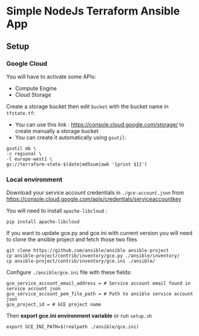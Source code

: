 # **Simple NodeJs Terraform Ansible App**

## **Setup**

### Google Cloud

You will have to activate some APIs: 
- Compute Engine
- Cloud Storage

Create a storage bucket then edit `bucket` with the bucket name in `tfstate.tf`:
- You can use this link : https://console.cloud.google.com/storage/ to create manually a storage bucket
- You can create it automatically using `gsutil`: 

```
gsutil mb \                    
-c regional \        
-l europe-west1 \
gs://terraform-state-$(date|md5sum|awk '{print $1}')
```


### Local environment

Download your service account credentials in `./gce-account.json` from https://console.cloud.google.com/apis/credentials/serviceaccountkey

You will need to install `apache-libcloud` :

```
pip install apache-libcloud
```

If you want to update gce.py and gce.ini with current version you will need to clone the ansible project and fetch those two files

```
git clone https://github.com/ansible/ansible ansible-project
cp ansible-project/contrib/inventory/gce.py ./ansible/inventory/
cp ansible-project/contrib/inventory/gce.ini ./ansible/
```

Configure `./ansible/gce.ini` file with these fields: 

```
gce_service_account_email_address = # Service account email found in service account json
gce_service_account_pem_file_path = # Path to ansible service account json
gce_project_id = # GCE project name
```

Then **export gce.ini environment variable** or run `setup.sh`

```
export GCE_INI_PATH=$(realpath ./ansible/gce.ini)
```